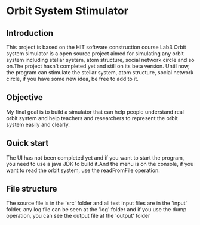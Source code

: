 # Orbit System Stimulator

## Introduction
  This project is based on the HIT software construction course Lab3
  Orbit system simulator is a open source project aimed for simulating any orbit system including stellar system, atom structure, social network circle and so on.The project hasn't completed yet and still on its beta version.
  Until now, the program can stimulate the stellar system, atom structure, social network circle, if you have some new idea, be free to add to it.


## Objective
  My final goal is to build a simulator that can help people understand real orbit system and help teachers and researchers to represent the orbit system easily and clearly.


## Quick start
  The UI has not been completed yet and if you want to start the program, you need to use a java JDK to build it.And the menu is on the console, if you want to read the orbit system, use the readFromFile operation.


## File structure
  The source file is in the 'src' folder and all test input files are in the 'input' folder, any log file can be seen at the 'log' folder and if you use the dump operation, you can see the output file at the 'output' folder
